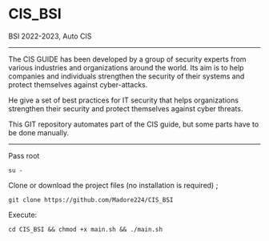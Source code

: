 # CIS_BSI
BSI 2022-2023, Auto CIS

***************************************************************************************

The CIS GUIDE has been developed by a group of security experts from various industries 
and organizations around the world. Its aim is to help companies and individuals strengthen
the security of their systems and protect themselves against cyber-attacks.

He give a set of best practices for IT security that helps organizations strengthen
their security and protect themselves against cyber threats.

This GIT repository automates part of the CIS guide, but some parts have to be done manually.
*******************************************************************
Pass root

	su -
 
Clone or download the project files (no installation is required) ;

	git clone https://github.com/Madore224/CIS_BSI
 
Execute:

	cd CIS_BSI && chmod +x main.sh && ./main.sh
